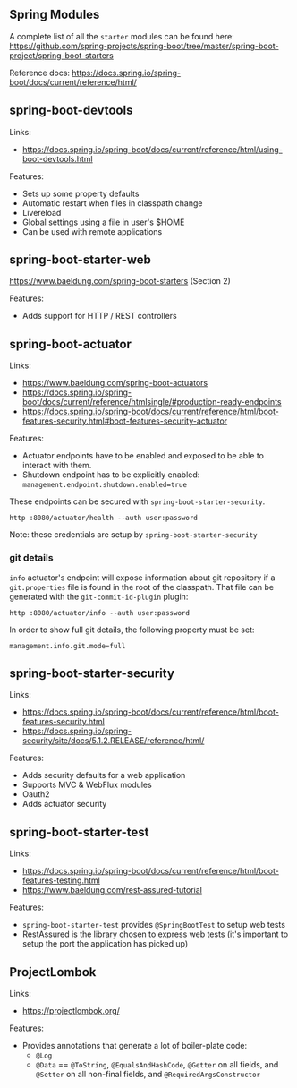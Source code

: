 ## Spring Modules

A complete list of all the `starter` modules can be found here: https://github.com/spring-projects/spring-boot/tree/master/spring-boot-project/spring-boot-starters

Reference docs: https://docs.spring.io/spring-boot/docs/current/reference/html/

## spring-boot-devtools

Links:
- https://docs.spring.io/spring-boot/docs/current/reference/html/using-boot-devtools.html

Features:
- Sets up some property defaults
- Automatic restart when files in classpath change
- Livereload
- Global settings using a file in user's $HOME
- Can be used with remote applications


## spring-boot-starter-web

https://www.baeldung.com/spring-boot-starters (Section 2)

Features:
- Adds support for HTTP / REST controllers


## spring-boot-actuator

Links:
- https://www.baeldung.com/spring-boot-actuators
- https://docs.spring.io/spring-boot/docs/current/reference/htmlsingle/#production-ready-endpoints
- https://docs.spring.io/spring-boot/docs/current/reference/html/boot-features-security.html#boot-features-security-actuator

Features:
- Actuator endpoints have to be enabled and exposed to be able to interact with them.
- Shutdown endpoint has to be explicitly enabled: `management.endpoint.shutdown.enabled=true`

These endpoints can be secured with `spring-boot-starter-security`.

`http :8080/actuator/health --auth user:password`

Note: these credentials are setup by `spring-boot-starter-security`

### git details

`info` actuator's endpoint will expose information about git repository if a `git.properties` file is found in the root 
of the classpath. That file can be generated with the `git-commit-id-plugin` plugin:

`http :8080/actuator/info --auth user:password` 

In order to show full git details, the following property must be set:

`management.info.git.mode=full`


## spring-boot-starter-security

Links:
- https://docs.spring.io/spring-boot/docs/current/reference/html/boot-features-security.html
- https://docs.spring.io/spring-security/site/docs/5.1.2.RELEASE/reference/html/

Features:
- Adds security defaults for a web application
- Supports MVC & WebFlux modules
- Oauth2
- Adds actuator security

## spring-boot-starter-test

Links: 
- https://docs.spring.io/spring-boot/docs/current/reference/html/boot-features-testing.html
- https://www.baeldung.com/rest-assured-tutorial

Features:
- `spring-boot-starter-test` provides `@SpringBootTest` to setup web tests
- RestAssured is the library chosen to express web tests (it's important to setup the port the application has picked up)

## ProjectLombok

Links:
- https://projectlombok.org/

Features:
- Provides annotations that generate a lot of boiler-plate code:
  - `@Log`
  - `@Data` == `@ToString`, `@EqualsAndHashCode`, `@Getter` on all fields, and `@Setter` on all non-final fields, and `@RequiredArgsConstructor`